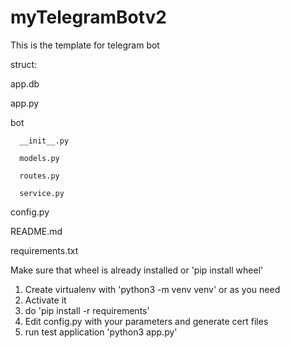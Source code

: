 # myTelegramBotv2

This is the template for telegram bot

struct:

  app.db
  
  app.py
  
  bot
  
      __init__.py
      
      models.py
      
      routes.py
      
      service.py
      
  config.py
  
  README.md
  
  requirements.txt

Make sure that wheel is already installed or 'pip install wheel'

1. Create virtualenv with 'python3 -m venv venv' or as you need
2. Activate it
3. do 'pip install -r requirements'
4. Edit config.py with your parameters and generate cert files
5. run test application 'python3 app.py'
